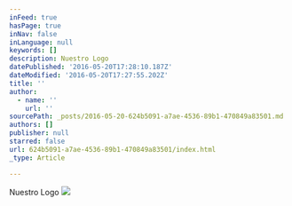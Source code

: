 ```yaml
---
inFeed: true
hasPage: true
inNav: false
inLanguage: null
keywords: []
description: Nuestro Logo
datePublished: '2016-05-20T17:28:10.187Z'
dateModified: '2016-05-20T17:27:55.202Z'
title: ''
author:
  - name: ''
    url: ''
sourcePath: _posts/2016-05-20-624b5091-a7ae-4536-89b1-470849a83501.md
authors: []
publisher: null
starred: false
url: 624b5091-a7ae-4536-89b1-470849a83501/index.html
_type: Article

---
```

Nuestro Logo
![](https://s3-us-west-2.amazonaws.com/the-grid-img/p/5c8961487f17863ca6852987014f7ed5df53dc3b.png)